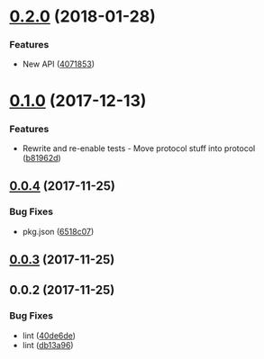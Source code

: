 <a name="0.2.0"></a>
# [0.2.0](https://github.com/ZeroNetJS/zeronet-crypto/compare/v0.1.0...v0.2.0) (2018-01-28)


### Features

* New API ([4071853](https://github.com/ZeroNetJS/zeronet-crypto/commit/4071853))



<a name="0.1.0"></a>
# [0.1.0](https://github.com/ZeroNetJS/zeronet-crypto/compare/v0.0.4...v0.1.0) (2017-12-13)


### Features

* Rewrite and re-enable tests - Move protocol stuff into protocol ([b81962d](https://github.com/ZeroNetJS/zeronet-crypto/commit/b81962d))



<a name="0.0.4"></a>
## [0.0.4](https://github.com/ZeroNetJS/zeronet-js/compare/v0.0.3...v0.0.4) (2017-11-25)


### Bug Fixes

* pkg.json ([6518c07](https://github.com/ZeroNetJS/zeronet-js/commit/6518c07))



<a name="0.0.3"></a>
## [0.0.3](https://github.com/ZeroNetJS/zeronet-js/compare/v0.0.2...v0.0.3) (2017-11-25)



<a name="0.0.2"></a>
## 0.0.2 (2017-11-25)


### Bug Fixes

* lint ([40de6de](https://github.com/ZeroNetJS/zeronet-js/commit/40de6de))
* lint ([db13a96](https://github.com/ZeroNetJS/zeronet-js/commit/db13a96))




